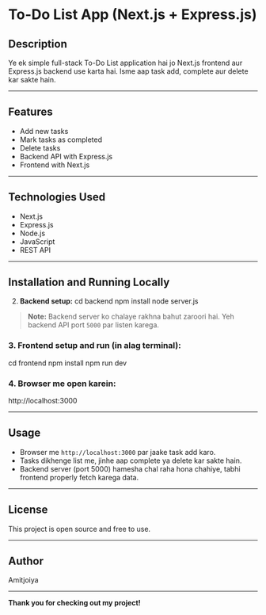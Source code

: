 # To-Do List App (Next.js + Express.js)

## Description
Ye ek simple full-stack To-Do List application hai jo Next.js frontend aur Express.js backend use karta hai. Isme aap task add, complete aur delete kar sakte hain.

---

## Features
- Add new tasks
- Mark tasks as completed
- Delete tasks
- Backend API with Express.js
- Frontend with Next.js

---

## Technologies Used
- Next.js
- Express.js
- Node.js
- JavaScript
- REST API

---

## Installation and Running Locally


2. **Backend setup:**
cd backend
npm install
node server.js


> **Note:** Backend server ko chalaye rakhna bahut zaroori hai. Yeh backend API port `5000` par listen karega.

### 3. Frontend setup and run (in alag terminal):
cd frontend
npm install
npm run dev


### 4. Browser me open karein:
http://localhost:3000


---

## Usage
- Browser me `http://localhost:3000` par jaake task add karo.
- Tasks dikhenge list me, jinhe aap complete ya delete kar sakte hain.
- Backend server (port 5000) hamesha chal raha hona chahiye, tabhi frontend properly fetch karega data.

---

## License
This project is open source and free to use.

---

## Author
Amitjoiya

---

**Thank you for checking out my project!**
